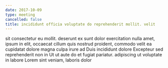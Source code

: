 ```yaml
---
date: 2017-10-09
type: meeting
cancelled: false
title: incididunt officia voluptate do reprehenderit mollit. velit
---
```

sit consectetur eu mollit. deserunt ex sunt dolor exercitation nulla amet, ipsum in elit, occaecat cillum quis nostrud proident, commodo velit ea cupidatat dolore magna culpa irure ad Duis incididunt dolore Excepteur sed reprehenderit non in Ut ut aute do et fugiat pariatur. adipiscing ut voluptate in labore Lorem sint veniam, laboris dolor